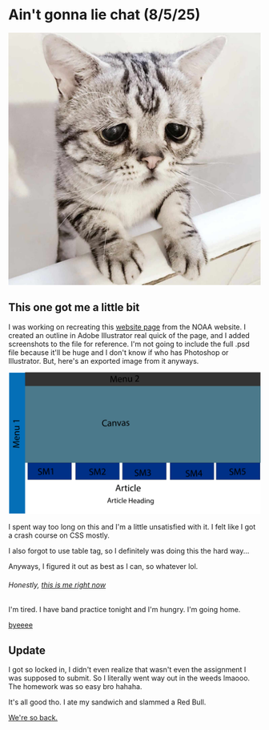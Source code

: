 # Ain't gonna lie chat (8/5/25)

![sadcat](sadcat.jpg)

## This one got me a little bit

I was working on recreating this [website page](https://www.noaa.gov/climate) from the NOAA website. I created an outline in Adobe Illustrator real quick of the page, and I added screenshots to the file for reference. I'm not going to include the full .psd file because it'll be huge and I don't know if who has Photoshop or Illustrator. But, here's an exported image from it anyways.

![adobe illustrator](noaawebsiterecreationlayout-01.png)

I spent way too long on this and I'm a little unsatisfied with it. I felt like I got a crash course on CSS mostly.

I also forgot to use table tag, so I definitely was doing this the hard way...

Anyways, I figured it out as best as I can, so whatever lol.

###### Honestly, [this is me right now](https://youtu.be/AtPrjYp75uA?si=QG63nMeRuukKDCDw)

I'm tired. I have band practice tonight and I'm hungry. I'm going home.

[byeeee](https://youtu.be/1PlCLwlKAdI?si=WzbBAlWxsMyvM_0o&t=9)

## Update
I got so locked in, I didn't even realize that wasn't even the assignment I was supposed to submit. So I literally went way out in the weeds lmaooo. The homework was so easy bro hahaha.

It's all good tho. I ate my sandwich and slammed a Red Bull. 

[We're so back.](https://www.youtube.com/watch?v=lPk_zyRKs1Q)